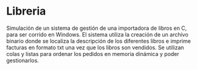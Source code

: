 # Libreria
Simulación de un sistema de gestión de una importadora de libros en C, para ser corrido en Windows.
El sistema utiliza la creación de un archivo binario donde se localiza la descripción de los diferentes 
libros e imprime facturas en formato txt una vez que los libros son vendidos.
Se utilizan colas y listas para ordenar los pedidos en memoria dinámica y poder gestionarlos.
